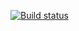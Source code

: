[![Build status](https://ci.appveyor.com/api/projects/status/4dfit13w4hopgohh?svg=true)](https://ci.appveyor.com/project/Rigazavr/patterns2)